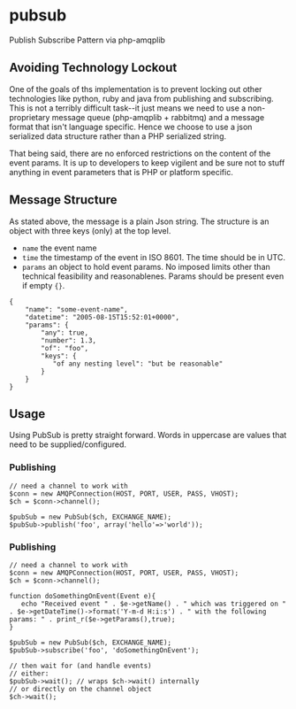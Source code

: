 # pubsub

Publish Subscribe Pattern via php-amqplib

## Avoiding Technology Lockout
One of the goals of ths implementation is to prevent locking out other technologies like python, ruby and java from publishing and subscribing. This is not a terribly difficult task--it just means we need to use a non-proprietary message queue (php-amqplib + rabbitmq) and a message format that isn't language specific. Hence we choose to use a json serialized data structure rather than a PHP serialized string. 

That being said, there are no enforced restrictions on the content of the event params. It is up to developers to keep vigilent and be sure not to stuff anything in event parameters that is PHP or platform specific. 

## Message Structure
As stated above, the message is a plain Json string. The structure is an object with three keys (only) at the top level. 

  * `name` the event name
  * `time` the timestamp of the event in ISO 8601. The time should be in UTC.
  * `params` an object to hold event params. No imposed limits other than technical feasibility and reasonablenes. Params should be present even if empty `{}`.

```
{
    "name": "some-event-name",
    "datetime": "2005-08-15T15:52:01+0000",
    "params": {
        "any": true,
        "number": 1.3,
        "of": "foo",
        "keys": {
           "of any nesting level": "but be reasonable"
        }
    }
}
```

## Usage
Using PubSub is pretty straight forward.
Words in uppercase are values that need to be supplied/configured. 
### Publishing
```
// need a channel to work with
$conn = new AMQPConnection(HOST, PORT, USER, PASS, VHOST);
$ch = $conn->channel();

$pubSub = new PubSub($ch, EXCHANGE_NAME);
$pubSub->publish('foo', array('hello'=>'world'));
```

### Publishing
```
// need a channel to work with
$conn = new AMQPConnection(HOST, PORT, USER, PASS, VHOST);
$ch = $conn->channel();

function doSomethingOnEvent(Event e){
   echo "Received event " . $e->getName() . " which was triggered on " . $e->getDateTime()->format('Y-m-d H:i:s') . " with the following params: " . print_r($e->getParams(),true);
}

$pubSub = new PubSub($ch, EXCHANGE_NAME);
$pubSub->subscribe('foo', 'doSomethingOnEvent');

// then wait for (and handle events)
// either:
$pubSub->wait(); // wraps $ch->wait() internally
// or directly on the channel object
$ch->wait();
```

